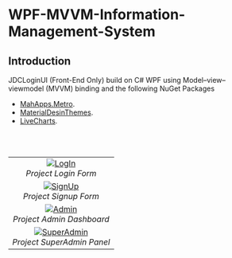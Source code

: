 # WPF-MVVM-Information-Management-System

## Introduction

JDCLoginUI (Front-End Only) build on C# WPF using Model–view–viewmodel (MVVM) binding and the following NuGet Packages
  * [MahApps.Metro](https://github.com/MahApps/MahApps.Metro).
  * [MaterialDesinThemes](https://github.com/MaterialDesignInXAML/MaterialDesignInXamlToolkit).
  * [LiveCharts](https://github.com/Live-Charts/Live-Charts).
 
<table>
  <tr>
    <td align="center">
       <a href="https://www.flickr.com/photos/193485149@N02/51318967251/in/dateposted-public/" target="_blank" title="LogIn">
      <img src="https://live.staticflickr.com/65535/51318967251_7250e86edb_k.jpg" alt="LogIn">
      </a>
      <br />
      <em>Project Login Form</em>
    </td>
   </tr>
 <tr>
  </tr>
 <tr>
     <td align="center">
       <a href="https://www.flickr.com/photos/193485149@N02/51319973030/in/dateposted-public/" target="_blank" title="SignUp">
      <img src="https://live.staticflickr.com/65535/51319973030_ce57d62583_k.jpg" alt="SignUp">
      </a>
      <br />
      <em>Project Signup Form</em>
  </tr><br />
 <tr>
  </td>
       <td align="center">
       <a href="https://www.flickr.com/photos/193485149@N02/51319690059/in/dateposted-public/" target="_blank" title="Admin">
      <img src="https://live.staticflickr.com/65535/51319690059_7eef4f337b_k.jpg" alt="Admin">
      </a>
      <br />
      <em>Project Admin Dashboard</em>
    </td>
    </tr>
    <br />
 <tr>
       <td align="center">
       <a href="https://www.flickr.com/photos/193485149@N02/51319689939/in/dateposted-public/" target="_blank" title="SuperAdmin">
      <img src="https://live.staticflickr.com/65535/51319689939_82abb1ce33_k.jpg" alt="SuperAdmin">
      </a>
      <br />
      <em>Project SuperAdmin Panel</em>
    </td>
  </tr>
</table>

